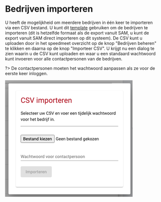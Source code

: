 # Bedrijven importeren

U heeft de mogelijkheid om meerdere bedrijven in één keer te importeren via een CSV bestand. U kunt dit [template](../media/bedrijven-template.csv ':ignore') gebruiken om de bedrijven te importeren (dit is hetzelfde formaat als de export vanuit SAM, u kunt de export vanuit SAM direct importeren op dit systeem). De CSV kunt u uploaden door in het speedmeet overzicht op de knop "Bedrijven beheren" te klikken en daarna op de knop "Importeer CSV". U krijgt nu een dialog te zien waarin u de CSV kunt uploaden en waar u een standaard wachtwoord kunt invoeren voor alle contactpersonen van de bedrijven.

?> De contactpersonen moeten het wachtwoord aanpassen als ze voor de eerste keer inloggen.

![CSV uploaden](../media/web-csv-uploaden.png)